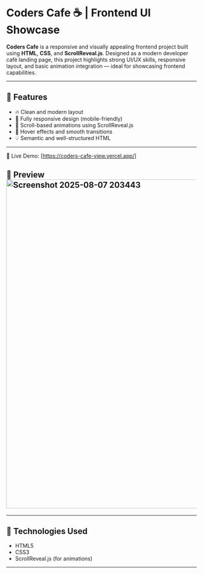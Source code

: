 # Coders Cafe ☕️ | Frontend UI Showcase

**Coders Cafe** is a responsive and visually appealing frontend project built using **HTML**, **CSS**, and **ScrollReveal.js**. Designed as a modern developer café landing page, this project highlights strong UI/UX skills, responsive layout, and basic animation integration — ideal for showcasing frontend capabilities.

---

## 🌟 Features

- 🔥 Clean and modern layout
- 🎨 Fully responsive design (mobile-friendly)
- 🎯 Scroll-based animations using ScrollReveal.js
- 🌈 Hover effects and smooth transitions
- 💡 Semantic and well-structured HTML

---

🚀 Live Demo: [https://coders-cafe-view.vercel.app/]
## 📸 Preview<img width="1916" height="868" alt="Screenshot 2025-08-07 203443" src="https://github.com/user-attachments/assets/2f09e3eb-60c4-44cd-982a-885e7fa15588" />



---

## 🚀 Technologies Used

- HTML5
- CSS3
- ScrollReveal.js (for animations)

---

